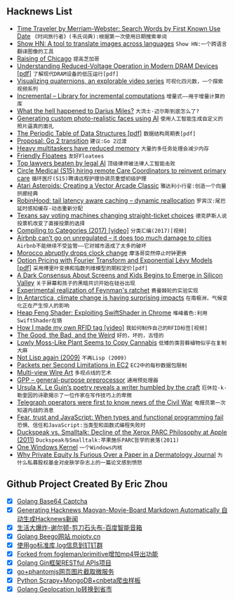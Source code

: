 ## Hacknews List


- [Time Traveler by Merriam-Webster: Search Words by First Known Use Date](https://www.merriam-webster.com/time-traveler)  `《时间旅行者》(韦氏词典):根据第一次使用日期搜索单词`
- [Show HN: A tool to translate images across languages](https://blog.imgtranslate.com/what/)  `Show HN:一个跨语言翻译图像的工具`
- [Raising of Chicago](https://en.wikipedia.org/wiki/Raising_of_Chicago)  `提高芝加哥`
- [Understanding Reduced-Voltage Operation in Modern DRAM Devices [pdf]](http://www.pdl.cmu.edu/PDL-FTP/NVM/17sigmetrics_voltron.pdf)  `了解现代DRAM设备的低压运行[pdf]`
- [Visualizing quaternions, an explorable video series](https://eater.net/quaternions)  `可视化四元数，一个探索视频系列`
- [Incremental – Library for incremental computations](https://opensource.janestreet.com/incremental/)  `增量式——用于增量计算的库`
- [What the hell happened to Darius Miles?](https://www.theplayerstribune.com/en-us/articles/what-the-hell-happened-to-darius-miles)  `大流士·迈尔斯到底怎么了?`
- [Generating custom photo-realistic faces using AI](https://blog.insightdatascience.com/generating-custom-photo-realistic-faces-using-ai-d170b1b59255)  `使用人工智能生成自定义的照片逼真的面孔`
- [The Periodic Table of Data Structures [pdf]](https://stratos.seas.harvard.edu/files/stratos/files/periodictabledatastructures.pdf)  `数据结构周期表[pdf]`
- [Proposal: Go 2 transition](https://github.com/golang/proposal/blob/master/design/28221-go2-transitions.md)  `建议:Go 2过渡`
- [Heavy multitaskers have reduced memory](https://news.stanford.edu/2018/10/25/decade-data-reveals-heavy-multitaskers-reduced-memory-psychologist-says/)  `大量的多任务处理会减少内存`
- [Friendly Floatees](https://en.wikipedia.org/wiki/Friendly_Floatees)  `友好Floatees`
- [Top lawyers beaten by legal AI](https://hackernoon.com/20-top-lawyers-were-beaten-by-legal-ai-here-are-their-surprising-responses-5dafdf25554d)  `顶级律师被法律人工智能击败`
- [Circle Medical (S15) hiring remote Care Coordinators to reinvent primary care](https://jobs.lever.co/circlemedical/63b62b12-1904-4043-8b2a-81109d3551d5?lever-origin=applied&amp;lever-source%5B%5D=HACKERNEWS)  `循环医疗(S15)聘请远程护理协调员重塑初级护理`
- [Atari Asteroids: Creating a Vector Arcade Classic](https://arcadeblogger.com/2018/10/24/atari-asteroids-creating-a-vector-arcade-classic/)  `雅达利小行星:创造一个向量拱廊经典`
- [RobinHood: tail latency aware caching – dynamic reallocation](https://blog.acolyer.org/2018/10/26/robinhood-tail-latency-aware-caching-dynamic-reallocation-from-cache-rich-to-cache-poor/)  `罗宾汉:尾巴延时感知缓存-动态重新分配`
- [Texans say voting machines changing straight-ticket choices](https://apnews.com/a8825810d10441f2ad828e95d6851d55)  `德克萨斯人说投票机改变了直接投票的选择`
- [Compiling to Categories (2017) [video]](https://www.youtube.com/watch?v=SVRYcrhRCes)  `分类汇编(2017)[视频]`
- [Airbnb can’t go on unregulated – it does too much damage to cities](https://www.theguardian.com/commentisfree/2018/oct/24/airbnb-unregulated-damage-cities-barcelona-law-locals)  `Airbnb不能继续不受监管——它对城市造成了太多的破坏`
- [Morocco abruptly drops clock change](https://www.bbc.com/news/world-africa-45995634)  `摩洛哥突然停止时钟更换`
- [Option Pricing with Fourier Transform and Exponential Lévy Models [pdf]](http://maxmatsuda.com/Papers/2004/Matsuda%20Intro%20FT%20Pricing.pdf)  `采用傅里叶变换和指数列维模型的期权定价[pdf]`
- [A Dark Consensus About Screens and Kids Begins to Emerge in Silicon Valley](https://www.nytimes.com/2018/10/26/style/phones-children-silicon-valley.html)  `关于屏幕和孩子的黑暗共识开始在硅谷出现`
- [Experimental realization of Feynman&#39;s ratchet](http://iopscience.iop.org/article/10.1088/1367-2630/aae71f/meta)  `费曼棘轮的实验实现`
- [In Antarctica, climate change is having surprising impacts](https://www.nationalgeographic.com/magazine/2018/11/antarctica-climate-change-western-peninsula-ice-melt-krill-penguin-leopard-seal/)  `在南极洲，气候变化正在产生惊人的影响`
- [Heap Feng Shader: Exploiting SwiftShader in Chrome](https://googleprojectzero.blogspot.com/2018/10/heap-feng-shader-exploiting-swiftshader.html)  `堆峰着色:利用SwiftShader在铬`
- [How I made my own RFID tag [video]](https://www.youtube.com/watch?v=PWzyPZAPbt0)  `我如何制作自己的RFID标签[视频]`
- [The Good, the Bad, and the Weird](https://blog.trailofbits.com/2018/10/26/the-good-the-bad-and-the-weird/)  `好的，坏的，古怪的`
- [Lowly Moss-Like Plant Seems to Copy Cannabis](https://www.scientificamerican.com/article/lowly-moss-like-plant-seems-to-copy-cannabis/)  `低矮的类苔藓植物似乎在复制大麻`
- [Not Lisp again (2009)](https://funcall.blogspot.com/2009/03/not-lisp-again.html)  `不再Lisp (2009)`
- [Packets per Second Limitations in EC2](https://www.bluematador.com/blog/ec2-packets-per-second-guaranteed-throughput-vs-best-effort)  `EC2中的每秒数据包限制`
- [Multi-view Wire Art](https://cgv.cs.nthu.edu.tw/projects/recreational_graphics/MVWA)  `多视点线的艺术`
- [GPP – general-purpose preprocessor](https://logological.org/gpp)  `通用预处理器`
- [Ursula K. Le Guin’s poetry reveals a writer humbled by the craft](https://www.poetryfoundation.org/articles/148040/always-beginning)  `厄休拉·k·勒奎因的诗歌揭示了一位作家在写作技巧上的卑微`
- [Telegraph operators were first to know news of the Civil War](https://www.laphamsquarterly.org/roundtable/prophets-war)  `电报员第一次知道内战的消息`
- [Fear, trust and JavaScript: When types and functional programming fail](https://www.reaktor.com/blog/fear-trust-and-javascript/)  `恐惧、信任和JavaScript:当类型和函数式编程失败时`
- [Duckspeak vs. Smalltalk: Decline of the Xerox PARC Philosophy at Apple (2011)](http://dorophone.blogspot.com/2011/07/duckspeak-vs-smalltalk.html?view=classic)  `Duckspeak与Smalltalk:苹果施乐PARC哲学的衰落(2011)`
- [One Windows Kernel](https://techcommunity.microsoft.com/t5/Windows-Kernel-Internals/One-Windows-Kernel/ba-p/267142)  `一个Windows内核`
- [Why Private Equity Is Furious Over a Paper in a Dermatology Journal](https://www.nytimes.com/2018/10/26/health/private-equity-dermatology.html)  `为什么私募股权基金对皮肤学杂志上的一篇论文感到愤怒`

## Github Project Created By Eric Zhou

- [x] [Golang Base64 Captcha](https://github.com/mojocn/base64Captcha)
- [x] [Generating Hacknews Maoyan-Movie-Board Markdown Automatically 自动生成Hacknews新闻](https://github.com/dejavuzhou/md-genie)
- [x] [生活大爆炸-谢尔顿-剪刀石头布-百度智能音箱](https://github.com/mojocn/dueros-bang-game)
- [x] [Golang Beego网站 mojotv.cn](https://github.com/mojocn/www.mojotv.cn)
- [x] [使用go标准库,log信息到钉钉群](https://github.com/mojocn/dooger)
- [x] [Forked from fogleman/primitive增加mp4导出功能](https://github.com/mojocn/primitive)
- [x] [Golang Gin框架RESTful APIs项目](https://github.com/JJJJJJJerk/ezier-golang-web-api-framework)
- [x] [go+phantomjs网页图片截取微服务](https://github.com/mojocn/screen_shot)
- [x] [Python Scrapy+MongoDB+cnbeta爬虫样板](https://github.com/mojocn/scrapy_mongodb_boilerplate_cnbeta)
- [x] [Golang Geolocation Ip转换到省市](https://github.com/mojocn/ip2location)
